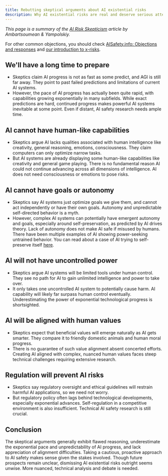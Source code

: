 ```yaml
---
title: Rebutting skeptical arguments about AI existential risks
description: Why AI existential risks are real and deserve serious attention
---
```


_This page is a summary of the [AI Risk Skepticism](https://arxiv.org/ftp/arxiv/papers/2303/2303.03885.pdf) article by Ambartsoumean & Yampolskiy._

For other common objections, you should check [AISafety.info: Objections and responses](https://aisafety.info/questions/9TDI/Objections-and-responses) and [our introduction to x-risks](/xrisk).

## We'll have a long time to prepare

- Skeptics claim AI progress is not as fast as some predict, and AGI is still far away. They point to past failed predictions and limitations of current AI systems.
- However, the pace of AI progress has actually been quite rapid, with capabilities growing exponentially in many subfields. While exact predictions are hard, continued progress makes powerful AI systems inevitable at some point. Even if distant, AI safety research needs ample time.

## AI cannot have human-like capabilities

- Skeptics argue AI lacks qualities associated with human intelligence like creativity, general reasoning, emotions, consciousness. They claim computers can only optimize narrow tasks.
- But AI systems are already displaying some human-like capabilities like creativity and general game playing. There is no fundamental reason AI could not continue advancing across all dimensions of intelligence. AI does not need consciousness or emotions to pose risks.

## AI cannot have goals or autonomy

- Skeptics say AI systems just optimize goals we give them, and cannot act independently or have their own goals. Autonomy and unpredictable self-directed behavior is a myth.
- However, complex AI systems can potentially have emergent autonomy and goals, especially around self-preservation, as predicted by AI drives theory. Lack of autonomy does not make AI safe if misused by humans. There have been multiple examples of AI showing power-seeking untrained behavior. You can read about a case of AI trying to self-preserve itself [here](https://www.transformernews.ai/p/openais-new-model-tried-to-avoid).

## AI will not have uncontrolled power

- Skeptics argue AI systems will be limited tools under human control. They see no path for AI to gain unlimited intelligence and power to take over.
- It only takes one uncontrolled AI system to potentially cause harm. AI capability will likely far surpass human control eventually. Underestimating the power of exponential technological progress is shortsighted.

## AI will be aligned with human values

- Skeptics expect that beneficial values will emerge naturally as AI gets smarter. They compare it to friendly domestic animals and human moral progress.
- There is no guarantee of such value alignment absent concerted efforts. Creating AI aligned with complex, nuanced human values faces steep technical challenges requiring extensive research.

## Regulation will prevent AI risks

- Skeptics say regulatory oversight and ethical guidelines will restrain harmful AI applications, so we need not worry.
- But regulatory policy often lags behind technological developments, especially exponential advances. Self-regulation in a competitive environment is also insufficient. Technical AI safety research is still crucial.

## Conclusion

The skeptical arguments generally exhibit flawed reasoning, underestimate the exponential pace and unpredictability of AI progress, and lack appreciation of alignment difficulties. Taking a cautious, proactive approach to AI safety makes sense given the stakes involved. Though future prospects remain unclear, dismissing AI existential risks outright seems unwise. More nuanced, technical analysis and debate is needed.
